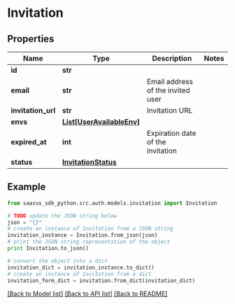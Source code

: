 # Invitation


## Properties
Name | Type | Description | Notes
------------ | ------------- | ------------- | -------------
**id** | **str** |  | 
**email** | **str** | Email address of the invited user | 
**invitation_url** | **str** | Invitation URL | 
**envs** | [**List[UserAvailableEnv]**](UserAvailableEnv.md) |  | 
**expired_at** | **int** | Expiration date of the invitation | 
**status** | [**InvitationStatus**](InvitationStatus.md) |  | 

## Example

```python
from saasus_sdk_python.src.auth.models.invitation import Invitation

# TODO update the JSON string below
json = "{}"
# create an instance of Invitation from a JSON string
invitation_instance = Invitation.from_json(json)
# print the JSON string representation of the object
print Invitation.to_json()

# convert the object into a dict
invitation_dict = invitation_instance.to_dict()
# create an instance of Invitation from a dict
invitation_form_dict = invitation.from_dict(invitation_dict)
```
[[Back to Model list]](../README.md#documentation-for-models) [[Back to API list]](../README.md#documentation-for-api-endpoints) [[Back to README]](../README.md)


